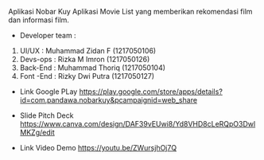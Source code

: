 Aplikasi Nobar Kuy
Aplikasi Movie List yang memberikan rekomendasi film dan informasi film.
- Developer team :
1. UI/UX : Muhammad Zidan F (1217050106)
2. Devs-ops : Rizka M Imron (1217050126)
3. Back-End : Muhammad Thoriq (1217050104)
4. Font -End : Rizky Dwi Putra (1217050127)

- Link Google PLay
  https://play.google.com/store/apps/details?id=com.pandawa.nobarkuy&pcampaignid=web_share

- Slide Pitch Deck
  https://www.canva.com/design/DAF39vEUwi8/Yd8VHD8cLeRQpO3DwlMKZg/edit

- Link Video Demo
  https://youtu.be/ZWursjhOj7Q

